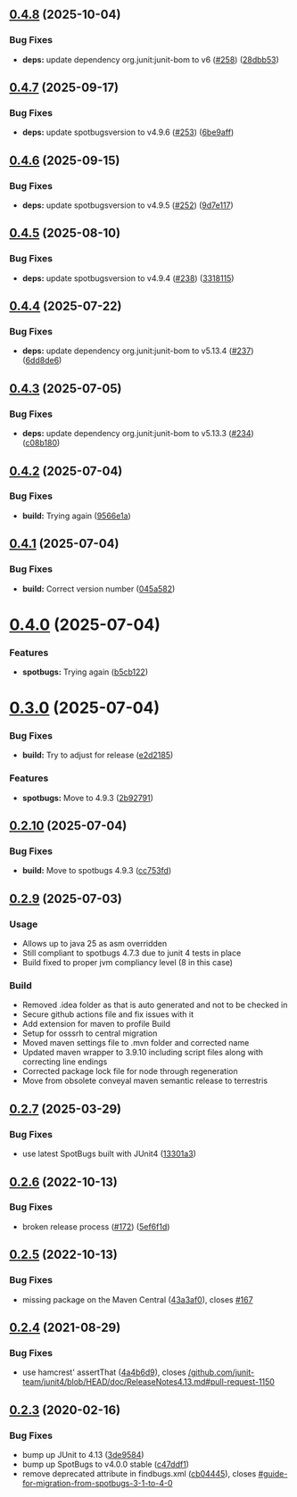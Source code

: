 ## [0.4.8](https://github.com/spotbugs/spotbugs-archetype/compare/0.4.7...0.4.8) (2025-10-04)


### Bug Fixes

* **deps:** update dependency org.junit:junit-bom to v6 ([#258](https://github.com/spotbugs/spotbugs-archetype/issues/258)) ([28dbb53](https://github.com/spotbugs/spotbugs-archetype/commit/28dbb539e3a255180e43790e62d6f7dcd8e312d6))

## [0.4.7](https://github.com/spotbugs/spotbugs-archetype/compare/0.4.6...0.4.7) (2025-09-17)


### Bug Fixes

* **deps:** update spotbugsversion to v4.9.6 ([#253](https://github.com/spotbugs/spotbugs-archetype/issues/253)) ([6be9aff](https://github.com/spotbugs/spotbugs-archetype/commit/6be9affe9137c8a9e0478b7568853d64e262a04b))

## [0.4.6](https://github.com/spotbugs/spotbugs-archetype/compare/0.4.5...0.4.6) (2025-09-15)


### Bug Fixes

* **deps:** update spotbugsversion to v4.9.5 ([#252](https://github.com/spotbugs/spotbugs-archetype/issues/252)) ([9d7e117](https://github.com/spotbugs/spotbugs-archetype/commit/9d7e11778ef3dee71bf74c71cc471e6d69e3c9ae))

## [0.4.5](https://github.com/spotbugs/spotbugs-archetype/compare/0.4.4...0.4.5) (2025-08-10)


### Bug Fixes

* **deps:** update spotbugsversion to v4.9.4 ([#238](https://github.com/spotbugs/spotbugs-archetype/issues/238)) ([3318115](https://github.com/spotbugs/spotbugs-archetype/commit/331811524fe9e8065b9a6a9a2114b8b029d7a1b7))

## [0.4.4](https://github.com/spotbugs/spotbugs-archetype/compare/0.4.3...0.4.4) (2025-07-22)


### Bug Fixes

* **deps:** update dependency org.junit:junit-bom to v5.13.4 ([#237](https://github.com/spotbugs/spotbugs-archetype/issues/237)) ([6dd8de6](https://github.com/spotbugs/spotbugs-archetype/commit/6dd8de6b5a536074fe0d0c41aa0fc89f4d4763b3))

## [0.4.3](https://github.com/spotbugs/spotbugs-archetype/compare/0.4.2...0.4.3) (2025-07-05)


### Bug Fixes

* **deps:** update dependency org.junit:junit-bom to v5.13.3 ([#234](https://github.com/spotbugs/spotbugs-archetype/issues/234)) ([c08b180](https://github.com/spotbugs/spotbugs-archetype/commit/c08b18022746282427d01e5010b9c7b693950b40))

## [0.4.2](https://github.com/spotbugs/spotbugs-archetype/compare/0.4.1...0.4.2) (2025-07-04)


### Bug Fixes

* **build:** Trying again ([9566e1a](https://github.com/spotbugs/spotbugs-archetype/commit/9566e1a040979e24d6951c25cd185fd540900b3d))

## [0.4.1](https://github.com/spotbugs/spotbugs-archetype/compare/0.4.0...0.4.1) (2025-07-04)


### Bug Fixes

* **build:** Correct version number ([045a582](https://github.com/spotbugs/spotbugs-archetype/commit/045a582d1c797983c639dd096a25e35a664be1f9))

# [0.4.0](https://github.com/spotbugs/spotbugs-archetype/compare/0.3.0...0.4.0) (2025-07-04)


### Features

* **spotbugs:** Trying again ([b5cb122](https://github.com/spotbugs/spotbugs-archetype/commit/b5cb122b7da50eb6ca3c4d44635baf67728e468a))

# [0.3.0](https://github.com/spotbugs/spotbugs-archetype/compare/0.2.10...0.3.0) (2025-07-04)


### Bug Fixes

* **build:** Try to adjust for release ([e2d2185](https://github.com/spotbugs/spotbugs-archetype/commit/e2d218554cf2d7a52d0bb0a17aa7b16e6a4e5b8e))


### Features

* **spotbugs:** Move to 4.9.3 ([2b92791](https://github.com/spotbugs/spotbugs-archetype/commit/2b92791b132301a5da346bf2598611fb5a05647e))

## [0.2.10](https://github.com/spotbugs/spotbugs-archetype/compare/0.2.9...0.2.10) (2025-07-04)


### Bug Fixes

* **build:** Move to spotbugs 4.9.3 ([cc753fd](https://github.com/spotbugs/spotbugs-archetype/commit/cc753fdd329b97fed25008bd2bd8ce9219132820))

## [0.2.9](https://github.com/spotbugs/spotbugs-archetype/compare/0.2.7...0.2.9) (2025-07-03)

### Usage

* Allows up to java 25 as asm overridden
* Still compliant to spotbugs 4.7.3 due to junit 4 tests in place
* Build fixed to proper jvm compliancy level (8 in this case)

### Build

* Removed .idea folder as that is auto generated and not to be checked in
* Secure github actions file and fix issues with it
* Add extension for maven to profile Build
* Setup for osssrh to central migration
* Moved maven settings file to .mvn folder and corrected name
* Updated maven wrapper to 3.9.10 including script files along with correcting line endings
* Corrected package lock file for node through regeneration
* Move from obsolete conveyal maven semantic release to terrestris

## [0.2.7](https://github.com/spotbugs/spotbugs-archetype/compare/0.2.6...0.2.7) (2025-03-29)

### Bug Fixes

* use latest SpotBugs built with JUnit4 ([13301a3](https://github.com/spotbugs/spotbugs-archetype/commit/13301a38143758dc5c7c8ec511d73955f76457d2))

## [0.2.6](https://github.com/spotbugs/spotbugs-archetype/compare/0.2.5...0.2.6) (2022-10-13)


### Bug Fixes

* broken release process ([#172](https://github.com/spotbugs/spotbugs-archetype/issues/172)) ([5ef6f1d](https://github.com/spotbugs/spotbugs-archetype/commit/5ef6f1db2ac9f74bba2cb2a4fdde46c7a109fde4))

## [0.2.5](https://github.com/spotbugs/spotbugs-archetype/compare/0.2.4...0.2.5) (2022-10-13)


### Bug Fixes

* missing package on the Maven Central ([43a3af0](https://github.com/spotbugs/spotbugs-archetype/commit/43a3af0c4293086a2ee91d7014b63d3374de73c5)), closes [#167](https://github.com/spotbugs/spotbugs-archetype/issues/167)

## [0.2.4](https://github.com/spotbugs/spotbugs-archetype/compare/0.2.3...0.2.4) (2021-08-29)


### Bug Fixes

* use hamcrest' assertThat ([4a4b6d9](https://github.com/spotbugs/spotbugs-archetype/commit/4a4b6d96961344704d5d291292461bd060d47493)), closes [/github.com/junit-team/junit4/blob/HEAD/doc/ReleaseNotes4.13.md#pull-request-1150](https://github.com//github.com/junit-team/junit4/blob/HEAD/doc/ReleaseNotes4.13.md/issues/pull-request-1150)

## [0.2.3](https://github.com/spotbugs/spotbugs-archetype/compare/0.2.2...0.2.3) (2020-02-16)


### Bug Fixes

* bump up JUnit to 4.13 ([3de9584](https://github.com/spotbugs/spotbugs-archetype/commit/3de9584))
* bump up SpotBugs to v4.0.0 stable ([c47ddf1](https://github.com/spotbugs/spotbugs-archetype/commit/c47ddf1))
* remove deprecated attribute in findbugs.xml ([cb04445](https://github.com/spotbugs/spotbugs-archetype/commit/cb04445)), closes [#guide-for-migration-from-spotbugs-3-1-to-4-0](https://github.com/spotbugs/spotbugs-archetype/issues/guide-for-migration-from-spotbugs-3-1-to-4-0)

